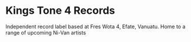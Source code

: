 Kings Tone 4 Records
====================

Independent record label based at Fres Wota 4, Efate, Vanuatu. Home to a range of upcoming Ni-Van artists
